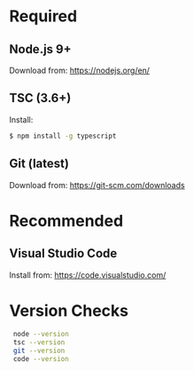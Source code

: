 # Required

## Node.js 9+
Download from: https://nodejs.org/en/

## TSC (3.6+)
Install:
```bash
$ npm install -g typescript
```

## Git (latest)
Download from: https://git-scm.com/downloads

# Recommended

## Visual Studio Code
Install from: https://code.visualstudio.com/

# Version Checks
```bash
 node --version
 tsc --version
 git --version
 code --version
```


